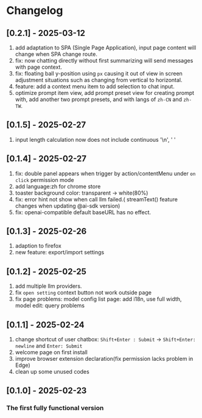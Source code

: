 # Changelog

## [0.2.1] - 2025-03-12
1. add adaptation to SPA (Single Page Application), input page content will change when SPA change route.
2. fix: now chatting directly without first summarizing will send messages with page context.
3. fix: floating ball y-position using `px` causing it out of view in screen adjustment situations such as changing from vertical to horizontal.
4. feature: add a context menu item to add selection to chat input.
5. optimize prompt item view, add prompt preset view for creating prompt with,  add another two prompt presets, and with langs of `zh-CN` and `zh-TW`.


## [0.1.5] - 2025-02-27
1. input length calculation now does not include continuous '\n', ' '

## [0.1.4] - 2025-02-27
1. fix: double panel appears when trigger by action/contentMenu under `on click` permission mode
2. add language:zh for chrome store
3. toaster background color: transparent -> white(80%)
4. fix: error hint not show when call llm failed.( streamText() feature changes when updating @ai-sdk version)
5. fix: openai-compatible default baseURL has no effect.

## [0.1.3] - 2025-02-26
1. adaption to firefox 
2. new feature: export/import settings


## [0.1.2] - 2025-02-25
1. add multiple llm providers.
2. fix `open setting` context button not work outside page
3. fix page problems: model config list page: add i18n, use full width,  model edit: query problems
  
## [0.1.1] - 2025-02-24

1. change shortcut of user chatbox:  `Shift+Enter : Submit` -> `Shift+Enter: newline` and `Enter: Submit`
2. welcome page on first install
3. improve browser extension declaration(fix permission lacks problem in Edge)
4. clean up some unused codes


## [0.1.0] - 2025-02-23
### The first fully functional version
